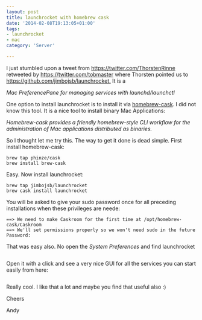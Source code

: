 ```yaml
---
layout: post
title: launchrocket with homebrew cask
date: '2014-02-08T19:13:05+01:00'
tags:
- launchrocket
- mac
category: 'Server'

---
```

<p>I just stumbled upon a tweet from <a href="https://twitter.com/ThorstenRinne" target="_blank">https://twitter.com/ThorstenRinne</a> retweeted by <a href="https://twitter.com/tobmaster" target="_blank">https://twitter.com/tobmaster</a> where Thorsten pointed us to <a href="https://github.com/jimbojsb/launchrocket." target="_blank">https://github.com/jimbojsb/launchrocket.</a> It is a</p>

<p><em>Mac PreferencePane for managing services with launchd/launchctl</em></p>

<p>One option to install launchrocket is to install it via <a href="https://github.com/phinze/homebrew-cask" target="_blank">homebrew-cask</a>. I did not know this tool. It is a nice tool to install binary Mac Applications:</p>

<p><em>Homebrew-cask provides a friendly homebrew-style CLI workflow for the administration of Mac applications distributed as binaries.</em></p>

<p>So I thought let me try this. The way to get it done is dead simple. First install homebrew-cask:</p>

<pre><code>brew tap phinze/cask
brew install brew-cask
</code></pre>

<p>Easy. Now install launchrocket:</p>

<pre><code>brew tap jimbojsb/launchrocket
brew cask install launchrocket
</code></pre>

<p>You will be asked to give your sudo password once for all preceding installations when these privileges are neede:</p>

<pre><code>==&gt; We need to make Caskroom for the first time at /opt/homebrew-
cask/Caskroom
==&gt; We'll set permissions properly so we won't need sudo in the future
Password:
</code></pre>

<p>That was easy also. No open the <em>System Preferences</em> and find launchrocket</p>

<p><img src="https://31.media.tumblr.com/9b3c80f28979316c6dba8cb4fef50350/tumblr_inline_n0ovu7KtxX1qa0m1w.png" alt=""/></p>

<p>Open it with a click and see a very nice GUI for all the services you can start easily from here:</p>

<p><img src="https://31.media.tumblr.com/b7c32fbc13c8d313564b5ea5a1932ae6/tumblr_inline_n0ovw7h4lj1qa0m1w.png" alt=""/></p>

<p>Really cool. I like that a lot and maybe you find that useful also :)</p>

<p>Cheers</p>

<p>Andy</p>
